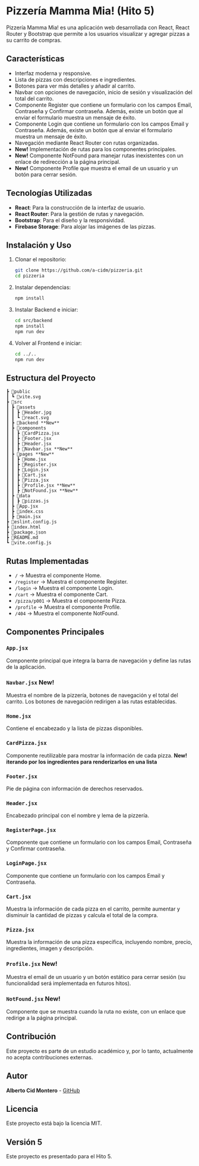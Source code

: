 # Pizzería Mamma Mia! (Hito 5)

Pizzería Mamma Mia! es una aplicación web desarrollada con React, React Router y Bootstrap que permite a los usuarios visualizar y agregar pizzas a su carrito de compras.

## Características

-   Interfaz moderna y responsive.
-   Lista de pizzas con descripciones e ingredientes.
-   Botones para ver más detalles y añadir al carrito.
-   Navbar con opciones de navegación, inicio de sesión y visualización del total del carrito.
-   Componente Register que contiene un formulario con los campos Email, Contraseña y Confirmar contraseña. Además, existe un botón que al enviar el formulario muestra un mensaje de éxito.
-   Componente Login que contiene un formulario con los campos Email y Contraseña. Además, existe un botón que al enviar el formulario muestra un mensaje de éxito.
-   Navegación mediante React Router con rutas organizadas.
-   **New!** Implementación de rutas para los componentes principales.
-   **New!** Componente NotFound para manejar rutas inexistentes con un enlace de redirección a la página principal.
-   **New!** Componente Profile que muestra el email de un usuario y un botón para cerrar sesión.

## Tecnologías Utilizadas

-   **React**: Para la construcción de la interfaz de usuario.
-   **React Router**: Para la gestión de rutas y navegación.
-   **Bootstrap**: Para el diseño y la responsividad.
-   **Firebase Storage**: Para alojar las imágenes de las pizzas.

## Instalación y Uso

1.  Clonar el repositorio:

    ```sh
    git clone https://github.com/a-cidm/pizzeria.git
    cd pizzeria
    ```

2.  Instalar dependencias:

    ```sh
    npm install
    ```

3.  Instalar Backend e iniciar:

    ```sh
    cd src/backend
    npm install
    npm run dev
    ```

4.  Volver al Frontend e iniciar:

    ```sh
    cd ../..
    npm run dev
    ```

## Estructura del Proyecto

```
┣ 📂public
┃ ┗ 📜vite.svg
┣ 📂src
┃ ┣ 📂assets
┃ ┃ ┣ 📜Header.jpg
┃ ┃ ┗ 📜react.svg
┃ ┣ 📂backend **New**
┃ ┣ 📂components
┃ ┃ ┣ 📜CardPizza.jsx
┃ ┃ ┣ 📜Footer.jsx
┃ ┃ ┣ 📜Header.jsx
┃ ┃ ┣ 📜Navbar.jsx **New**
┃ ┣ 📂pages **New**
┃ ┃ ┣ 📜Home.jsx
┃ ┃ ┣ 📜Register.jsx
┃ ┃ ┣ 📜Login.jsx
┃ ┃ ┣ 📜Cart.jsx
┃ ┃ ┣ 📜Pizza.jsx
┃ ┃ ┣ 📜Profile.jsx **New**
┃ ┃ ┣ 📜NotFound.jsx **New**
┃ ┣ 📂data
┃ ┃ ┣ 📜pizzas.js
┃ ┣ 📜App.jsx
┃ ┣ 📜index.css
┃ ┣ 📜main.jsx
┣ 📜eslint.config.js
┣ 📜index.html
┣ 📜package.json
┣ 📜README.md
┗ 📜vite.config.js
```

## Rutas Implementadas

-   `/` -> Muestra el componente Home.
-   `/register` -> Muestra el componente Register.
-   `/login` -> Muestra el componente Login.
-   `/cart` -> Muestra el componente Cart.
-   `/pizza/p001` -> Muestra el componente Pizza.
-   `/profile` -> Muestra el componente Profile.
-   `/404` -> Muestra el componente NotFound.

## Componentes Principales

### `App.jsx`

Componente principal que integra la barra de navegación y define las rutas de la aplicación.

### `Navbar.jsx` **New!**

Muestra el nombre de la pizzería, botones de navegación y el total del carrito. Los botones de navegación redirigen a las rutas establecidas.

### `Home.jsx`

Contiene el encabezado y la lista de pizzas disponibles.

### `CardPizza.jsx`

Componente reutilizable para mostrar la información de cada pizza.
**New! iterando por los ingredientes para renderizarlos en una lista**

### `Footer.jsx`

Pie de página con información de derechos reservados.

### `Header.jsx`

Encabezado principal con el nombre y lema de la pizzería.

### `RegisterPage.jsx`

Componente que contiene un formulario con los campos Email, Contraseña y Confirmar contraseña.

### `LoginPage.jsx`

Componente que contiene un formulario con los campos Email y Contraseña.

### `Cart.jsx`

Muestra la información de cada pizza en el carrito, permite aumentar y disminuir la cantidad de pizzas y calcula el total de la compra.

###  `Pizza.jsx`

Muestra la información de una pizza específica, incluyendo nombre, precio, ingredientes, imagen y descripción.

###  `Profile.jsx` **New!**

Muestra el email de un usuario y un botón estático para cerrar sesión (su funcionalidad será implementada en futuros hitos).

### `NotFound.jsx` **New!**

Componente que se muestra cuando la ruta no existe, con un enlace que redirige a la página principal.

## Contribución

Este proyecto es parte de un estudio académico y, por lo tanto, actualmente no acepta contribuciones externas.

## Autor

**Alberto Cid Montero** - [GitHub](https://github.com/a-cidm)

## Licencia

Este proyecto está bajo la licencia MIT.

## Versión 5

Este proyecto es presentado para el Hito 5.
